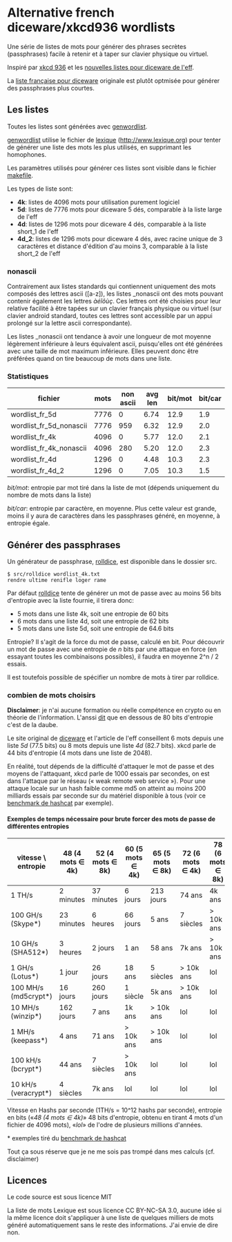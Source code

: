 # Alternative french diceware/xkcd936 wordlists

Une série de listes de mots pour générer des phrases secrètes (passphrases) facile à retenir et à
taper sur clavier physique ou virtuel.

Inspiré par [xkcd 936](https://xkcd.com/936/) et les
[nouvelles listes pour diceware de l'eff](https://www.eff.org/fr/deeplinks/2016/07/new-wordlists-random-passphrases).

La [liste française pour diceware](https://github.com/chmduquesne/diceware-fr) originale est plutôt
optmisée pour générer des passphrases plus courtes.

## Les listes

Toutes les listes sont générées avec [genwordlist](src/genwordlist).

[genwordlist](src/genwordlist) utilise le fichier de [lexique](lexique/) (http://www.lexique.org)
pour tenter de générer une liste des mots les plus utilisés, en supprimant les homophones.

Les paramètres utilisés pour générer ces listes sont visible dans le fichier [makefile](Makefile).

Les types de liste sont:

* __4k__: listes de 4096 mots pour utilisation purement logiciel
* __5d__: listes de 7776 mots pour diceware 5 dés, comparable à la liste large de l'eff
* __4d__: listes de 1296 mots pour diceware 4 dés, comparable à la liste short_1 de l'eff
* __4d_2__: listes de 1296 mots pour diceware 4 dés, avec racine unique de 3 caractères
	et distance d'édition d'au moins 3, comparable à la liste short_2 de l'eff

### nonascii

Contrairement aux listes standards qui contiennent uniquement des mots composés des lettres ascii
([a-z]), les listes _nonascii ont des mots pouvant contenir également les lettres *àéîôùç*. Ces
lettres ont été choisies pour leur relative facilité à être tapées sur un clavier français physique
ou virtuel (sur clavier android standard, toutes ces lettres sont accessible par un appui prolongé
sur la lettre ascii correspondante).

Les listes _nonascii ont tendance à avoir une longueur de mot moyenne légèrement inférieure à leurs
équivalent ascii, puisqu'elles ont été générées avec une taille de mot maximum inférieure. Elles
peuvent donc être préférées quand on tire beaucoup de mots dans une liste.

### Statistiques

fichier                   | mots | non ascii | avg len | bit/mot | bit/car
--------------------------|------|-----------|---------|---------|--------
wordlist_fr_5d            | 7776 |         0 |    6.74 |    12.9 |     1.9
wordlist_fr_5d_nonascii   | 7776 |       959 |    6.32 |    12.9 |     2.0
wordlist_fr_4k            | 4096 |         0 |    5.77 |    12.0 |     2.1
wordlist_fr_4k_nonascii   | 4096 |       280 |    5.20 |    12.0 |     2.3
wordlist_fr_4d            | 1296 |         0 |    4.48 |    10.3 |     2.3
wordlist_fr_4d_2          | 1296 |         0 |    7.05 |    10.3 |     1.5

_bit/mot_: entropie par mot tiré dans la liste de mot (dépends uniquement du nombre de mots dans la
liste)

_bit/car_: entropie par caractère, en moyenne. Plus cette valeur est grande, moins il y aura de
caractères dans les passphrases généré, en moyenne, à entropie égale.

## Générer des passphrases

Un générateur de passphrase, [rolldice](src/rolldice), est disponible dans le dossier src.

	$ src/rolldice wordlist_4k.txt
	rendre ultime renifle loger rame

Par défaut [rolldice](src/rolldice) tente de générer un mot de passe avec au moins 56 bits
d'entropie avec la liste fournie, il tirera donc:

* 5 mots dans une liste 4k, soit une entropie de 60 bits
* 6 mots dans une liste 4d, soit une entropie de 62 bits
* 5 mots dans une liste 5d, soit une entropie de 64.6 bits

Entropie? Il s'agit de la force du mot de passe, calculé en bit. Pour découvrir un mot de passe avec
une entropie de _n_ bits par une attaque en force (en essayant toutes les combinaisons possibles),
il faudra en moyenne 2^n / 2 essais.

Il est toutefois possible de spécifier un nombre de mots à tirer par rolldice.

### combien de mots choisirs

**Disclaimer**: je n'ai aucune formation ou réelle compétence en crypto ou en théorie de
l'information. L'anssi
[dit](https://www.ssi.gouv.fr/administration/precautions-elementaires/calculer-la-force-dun-mot-de-passe/)
que en dessous de 80 bits d'entropie c'est de la daube.

Le site original de [diceware](diceware.com) et l'article de l'eff conseillent 6 mots depuis une
liste _5d_ (77.5 bits) ou 8 mots depuis une liste _4d_ (82.7 bits). xkcd parle de 44 bits d'entropie
(4 mots dans une liste de 2048).

En réalité, tout dépends de la difficulté d'attaquer le mot de passe et des moyens de l'attaquant,
xkcd parle de 1000 essais par secondes, on est dans l'attaque par le réseau (« weak remote web
service »). Pour une attaque locale sur un hash faible comme md5 on atteint au moins 200 milliards
essais par seconde sur du matériel disponible à tous (voir ce
[benchmark de hashcat](https://gist.github.com/epixoip/a83d38f412b4737e99bbef804a270c40) par
exemple).

#### Exemples de temps nécessaire pour brute forcer des mots de passe de différentes entropies

vitesse \ entropie   | 48 (4 mots ∈ 4k) | 52 (4 mots ∈ 8k) | 60 (5 mots ∈ 4k) | 65 (5 mots ∈ 8k) | 72 (6 mots ∈ 4k) | 78 (6 mots ∈ 8k)
---------------------|------------------|------------------|------------------|------------------|------------------|-----------------
1 TH/s               |        2 minutes |       37 minutes |          6 jours |        213 jours |           74 ans |           4k ans
100 GH/s (Skype*)    |       23 minutes |         6 heures |         66 jours |            5 ans |        7 siècles |        > 10k ans
10 GH/s (SHA512*)    |         3 heures |          2 jours |             1 an |           58 ans |           7k ans |        > 10k ans
1 GH/s (Lotus*)      |           1 jour |         26 jours |           18 ans |        5 siècles |        > 10k ans |              lol
100 MH/s (md5crypt*) |         16 jours |        260 jours |         1 siècle |           5k ans |        > 10k ans |              lol
10 MH/s (winzip*)    |        162 jours |            7 ans |           1k ans |        > 10k ans |              lol |              lol
1 MH/s (keepass*)    |            4 ans |           71 ans |        > 10k ans |        > 10k ans |              lol |              lol
100 kH/s (bcrypt*)   |           44 ans |        7 siècles |        > 10k ans |              lol |              lol |              lol
10 kH/s (veracrypt*) |        4 siècles |           7k ans |              lol |              lol |              lol |              lol

Vitesse en Hashs par seconde (1TH/s = 10^12 hashs par seconde), entropie en bits
(«_48 (4 mots ∈ 4k)_» 48 bits d'entropie, obtenu en tirant 4 mots d'un fichier de 4096 mots),
«_lol_» de l'odre de plusieurs millions d'années.

\* exemples tiré du
[benchmark de hashcat](https://gist.github.com/epixoip/a83d38f412b4737e99bbef804a270c40)

Tout ça sous réserve que je ne me sois pas trompé dans mes calculs (cf. disclaimer)

## Licences
Le code source est sous licence MIT

La liste de mots Lexique est sous licence CC BY-NC-SA 3.0, aucune idée si la même licence doit
s'appliquer à une liste de quelques milliers de mots généré automatiquement sans le reste des
informations. J'ai envie de dire non.
